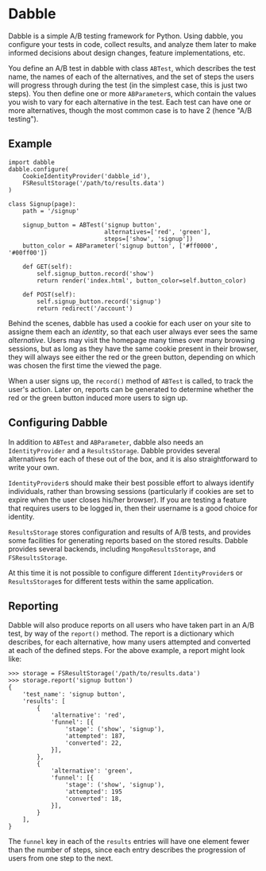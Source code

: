# Dabble

Dabble is a simple A/B testing framework for Python. Using dabble, you
configure your tests in code, collect results, and analyze them later to
make informed decisions about design changes, feature implementations, etc.

You define an A/B test in dabble with class `ABTest`, which describes the
test name, the names of each of the alternatives, and the set of steps the
users will progress through during the test (in the simplest case, this is
just two steps). You then define one or more `ABParameter`s, which contain
the values you wish to vary for each alternative in the test. Each test can
have one or more alternatives, though the most common case is to have 2
(hence "A/B testing").

## Example

    import dabble
    dabble.configure(
        CookieIdentityProvider('dabble_id'),
        FSResultStorage('/path/to/results.data')
    )

    class Signup(page):
        path = '/signup'

        signup_button = ABTest('signup button',
                               alternatives=['red', 'green'],
                               steps=['show', 'signup'])
        button_color = ABParameter('signup button', ['#ff0000', '#00ff00'])

        def GET(self):
            self.signup_button.record('show')
            return render('index.html', button_color=self.button_color)

        def POST(self):
            self.signup_button.record('signup')
            return redirect('/account')

Behind the scenes, dabble has used a cookie for each user on your site to
assigne them each an *identity*, so that each user always ever sees the same
*alternative*. Users may visit the homepage many times over many browsing
sessions, but as long as they have the same cookie present in their browser,
they will always see either the red or the green button, depending on which
was chosen the first time the viewed the page.

When a user signs up, the `record()` method of `ABTest` is called, to track
the user's action. Later on, reports can be generated to determine whether
the red or the green button induced more users to sign up.

## Configuring Dabble

In addition to `ABTest` and `ABParameter`, dabble also needs an
`IdentityProvider` and a `ResultsStorage`. Dabble provides several
alternatives for each of these out of the box, and it is also
straightforward to write your own.

`IdentityProvider`s should make their best possible effort to always
identify individuals, rather than browsing sessions (particularly if cookies
are set to expire when the user closes his/her browser). If you are testing
a feature that requires users to be logged in, then their username is a good
choice for identity.

`ResultsStorage` stores configuration and results of A/B tests, and provides
some facilities for generating reports based on the stored results. Dabble
provides several backends, including `MongoResultsStorage`, and
`FSResultsStorage`.

At this time it is not possible to configure different `IdentityProvider`s
or `ResultsStorage`s for different tests within the same application.

## Reporting

Dabble will also produce reports on all users who have taken part in an A/B
test, by way of the `report()` method. The report is a dictionary which
describes, for each alternative, how many users attempted and converted at
each of the defined steps. For the above example, a report might look like:


    >>> storage = FSResultStorage('/path/to/results.data')
    >>> storage.report('signup button')
    {
        'test_name': 'signup button',
        'results': [
            {
                'alternative': 'red',
                'funnel': [{
                    'stage': ('show', 'signup'),
                    'attempted': 187,
                    'converted': 22,
                }],
            },
            {
                'alternative': 'green',
                'funnel': [{
                    'stage': ('show', 'signup'),
                    'attempted': 195
                    'converted': 18,
                }],
            }
        ],
    }

The `funnel` key in each of the `results` entries will have one element
fewer than the number of steps, since each entry describes the progression
of users from one step to the next.


